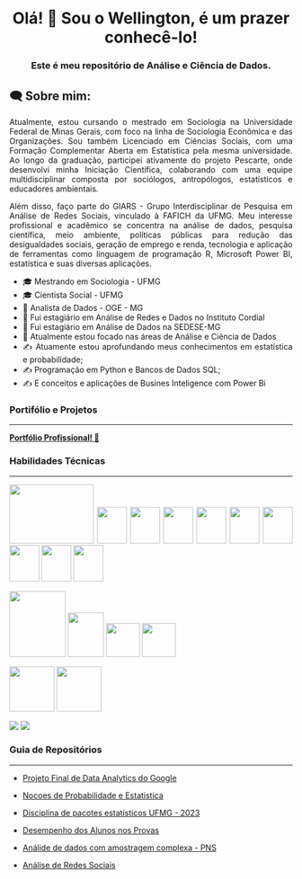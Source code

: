 <h1 align="center">Olá! 👋 Sou o Wellington, é um prazer conhecê-lo!</h1>

<h3 align="center">Este é meu repositório de Análise e Ciência de Dados.</h3>

<h2 align="left">🗨 Sobre mim:</h2>

<div align="justify"> Atualmente, estou cursando o mestrado em Sociologia na Universidade Federal de Minas Gerais, com foco na linha de Sociologia Econômica e das Organizações. Sou também Licenciado em Ciências Sociais, com uma Formação Complementar Aberta em Estatística pela mesma universidade. Ao longo da graduação, participei ativamente do projeto Pescarte, onde desenvolvi minha Iniciação Científica, colaborando com uma equipe multidisciplinar composta por sociólogos, antropólogos, estatísticos e educadores ambientais.

Além disso, faço parte do GIARS - Grupo Interdisciplinar de Pesquisa em Análise de Redes Sociais, vinculado à FAFICH da UFMG. Meu interesse profissional e acadêmico se concentra na análise de dados, pesquisa científica, meio ambiente, políticas públicas para redução das desigualdades sociais, geração de emprego e renda, tecnologia e aplicação de ferramentas como linguagem de programação R, Microsoft Power BI, estatística e suas diversas aplicações. </p>

* :mortar_board: Mestrando em Sociologia - UFMG
* :mortar_board: Cientista Social - UFMG
* :office: Analista de Dados - OGE - MG
* :office: Fui estagiário em Análise de Redes e Dados no Instituto Cordial
* :office: Fui estagiário em Análise de Dados na SEDESE-MG
* :rocket: Atualmente estou focado nas áreas de Análise e Ciência de Dados
* ✍️ Atuamente estou aprofundando meus conhecimentos em estatística e probabilidade;
* ✍️ Programação em Python e Bancos de Dados SQL;
* ✍️ E conceitos e aplicações de Busines Inteligence com Power Bi
  
### Portifólio e Projetos
---
**[Portfólio Profissional! 🚀](https://welli45.github.io/portifolio/)**

### Habilidades Técnicas
---
<img src="https://www.r-project.org/Rlogo.png" width="150" height="105"> <img src ="https://github.com/welli45/welli45/assets/74972381/9cc2e420-8876-42f9-b67a-2eb5f1172698" width="53,6" height="65"> <img src = "https://www.tidyverse.org/css/images/hex/dplyr.png" width="53,6" height="65">  <img src = "https://www.tidyverse.org/css/images/hex/tidyr.png" width="53,6" height="65"> <img src = "https://www.tidyverse.org/css/images/hex/tibble.png" width="53,6" height="65"> <img src = "https://www.tidyverse.org/css/images/hex/stringr.png" width="53,6" height="65"> <img src = "https://www.tidyverse.org/css/images/hex/purrr.png" width="53,6" height="65"> <img src = "https://www.tidyverse.org/css/images/hex/ggplot2.png" width="53,6" height="65"> <img src = "https://www.tidyverse.org/css/images/hex/forcats.png" width="53,6" height="65"> <img src=https://rstudio.github.io/cheatsheets/html/images/logo-rmarkdown.png width="53,6" height="65">


<img src = "https://s3.dualstack.us-east-2.amazonaws.com/pythondotorg-assets/media/community/logos/python-logo-only.png" width="100,7" height="117,8"> <img src ="https://upload.wikimedia.org/wikipedia/commons/thumb/2/22/Pandas_mark.svg/449px-Pandas_mark.svg.png?20200210000431"  width="64,9" height="79,9"> <img src="https://numpy.org/images/logo.svg" width="60" height="60"> <img src = "https://jupyter.org/assets/homepage/main-logo.svg" width="60" height="60">

<img src = "https://upload.wikimedia.org/wikipedia/commons/thumb/3/34/Microsoft_Office_Excel_%282019%E2%80%93present%29.svg/512px-Microsoft_Office_Excel_%282019%E2%80%93present%29.svg.png" width="80" height="80"> <img src = "https://upload.wikimedia.org/wikipedia/commons/thumb/c/cf/New_Power_BI_Logo.svg/64px-New_Power_BI_Logo.svg.png" width="80" height="80"> 

<img src="https://upload.wikimedia.org/wikipedia/commons/thumb/a/ae/Google_Sheets_2020_Logo.svg/64px-Google_Sheets_2020_Logo.svg.png"> <img src = "https://seeklogo.com/images/G/google-big-query-logo-AC63E7C329-seeklogo.com.png"> 

 ### Guia de Repositórios
 ---
* [Projeto Final de Data Analytics do Google](https://github.com/welli45/Projeto-final-de-Data-Analytics-do-Google.git)

* [Nocoes de Probabilidade e Estatistica](https://github.com/welli45/Nocoes-Probabilidade-Estatistica.git)

* [Disciplina de pacotes estatísticos UFMG - 2023](https://github.com/welli45/2023_1-PACOTES-ESTATISTICOS.git)
  
* [Desempenho dos Alunos nos Provas](https://github.com/welli45/Student-performance-prediction)

* [Análide de dados com amostragem complexa - PNS](https://github.com/welli45/PNS)

* [Análise de Redes Sociais](https://github.com/welli45/Analise-de-Redes-Para-Ciencias-Sociais)

<!---
welli45/welli45 is a ✨ special ✨ repository because its `README.md` (this file) appears on your GitHub profile.
You can click the Preview link to take a look at your changes.
--->
